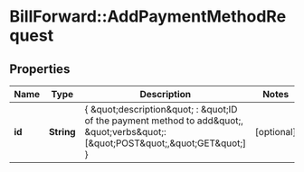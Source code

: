 # BillForward::AddPaymentMethodRequest

## Properties
Name | Type | Description | Notes
------------ | ------------- | ------------- | -------------
**id** | **String** | { \&quot;description\&quot; : \&quot;ID of the payment method to add\&quot;, \&quot;verbs\&quot;:[\&quot;POST\&quot;,\&quot;GET\&quot;] } | [optional] 


